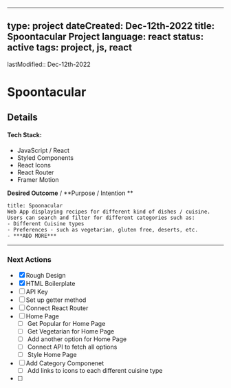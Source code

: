 
---

type: project
dateCreated: Dec-12th-2022
title: Spoontacular Project
language: react
status: active
tags: project, js, react
---
lastModified::  Dec-12th-2022


# Spoontacular


## Details

#### Tech Stack: 

-  JavaScript / React
-  Styled Components
- React Icons
- React Router
- Framer Motion


**Desired Outcome** / **Purpose / Intention **

```ad-abstract
title: Spoonacular
Web App displaying recipes for different kind of dishes / cuisine. 
Users can search and filter for different categories such as:
- Different Cuisine types
- Preferences - such as vegetarian, gluten free, deserts, etc.
- ***ADD MORE***
```


_________

### Next Actions

- [x]  Rough Design
- [x]  HTML Boilerplate
- [ ] API Key
- [ ] Set up getter method
- [ ] Connect React Router
- [ ] Home Page
	- [ ] Get Popular for Home Page
	- [ ] Get Vegetarian for Home Page
	- [ ] Add another option for Home Page
	- [ ] Connect API to fetch all options
	- [ ] Style Home Page
- [ ] Add Category Componenet 
	- [ ] Add links to icons to each different cuisine type
- [ ] 
 





